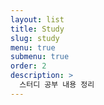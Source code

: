 ```yaml
---
layout: list
title: Study
slug: study
menu: true
submenu: true
order: 2
description: >
  스터디 공부 내용 정리
---
```

